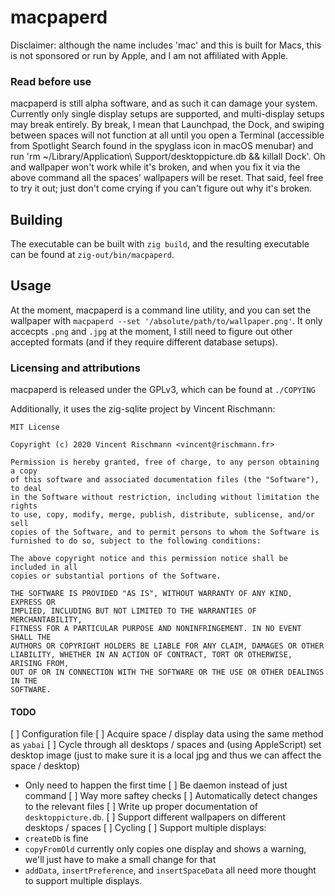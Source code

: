 # macpaperd

Disclaimer: although the name includes 'mac' and this is built for Macs, this is not sponsored or run by Apple, and I am not affiliated with Apple.

### Read before use

macpaperd is still alpha software, and as such it can damage your system. Currently only single display setups are supported, and multi-display setups may break entirely. By break, I mean that Launchpad, the Dock, and swiping between spaces will not function at all until you open a Terminal (accessible from Spotlight Search found in the spyglass icon in macOS menubar) and run 'rm ~/Library/Application\ Support/desktoppicture.db && killall Dock'. Oh and wallpaper won't work while it's broken, and when you fix it via the above command all the spaces' wallpapers will be reset. That said, feel free to try it out; just don't come crying if you can't figure out why it's broken.

## Building

The executable can be built with `zig build`, and the resulting executable can be found at `zig-out/bin/macpaperd`.

## Usage

At the moment, macpaperd is a command line utility, and you can set the wallpaper with `macpaperd --set '/absolute/path/to/wallpaper.png'`. It only accecpts `.png` and `.jpg` at the moment, I still need to figure out other accepted formats (and if they require different database setups).

### Licensing and attributions

macpaperd is released under the GPLv3, which can be found at `./COPYING`

Additionally, it uses the zig-sqlite project by Vincent Rischmann:
```
MIT License

Copyright (c) 2020 Vincent Rischmann <vincent@rischmann.fr>

Permission is hereby granted, free of charge, to any person obtaining a copy
of this software and associated documentation files (the "Software"), to deal
in the Software without restriction, including without limitation the rights
to use, copy, modify, merge, publish, distribute, sublicense, and/or sell
copies of the Software, and to permit persons to whom the Software is
furnished to do so, subject to the following conditions:

The above copyright notice and this permission notice shall be included in all
copies or substantial portions of the Software.

THE SOFTWARE IS PROVIDED "AS IS", WITHOUT WARRANTY OF ANY KIND, EXPRESS OR
IMPLIED, INCLUDING BUT NOT LIMITED TO THE WARRANTIES OF MERCHANTABILITY,
FITNESS FOR A PARTICULAR PURPOSE AND NONINFRINGEMENT. IN NO EVENT SHALL THE
AUTHORS OR COPYRIGHT HOLDERS BE LIABLE FOR ANY CLAIM, DAMAGES OR OTHER
LIABILITY, WHETHER IN AN ACTION OF CONTRACT, TORT OR OTHERWISE, ARISING FROM,
OUT OF OR IN CONNECTION WITH THE SOFTWARE OR THE USE OR OTHER DEALINGS IN THE
SOFTWARE.
```

#### TODO

[ ] Configuration file
[ ] Acquire space / display data using the same method as `yabai`
[ ] Cycle through all desktops / spaces and (using AppleScript) set desktop image (just to make sure it is a local jpg and thus we can affect the space / desktop)
  - Only need to happen the first time
[ ] Be daemon instead of just command
[ ] Way more saftey checks
[ ] Automatically detect changes to the relevant files
[ ] Write up proper documentation of `desktoppicture.db`.
[ ] Support different wallpapers on different desktops / spaces
[ ] Cycling
[ ] Support multiple displays:
   - `createDb` is fine
   - `copyFromOld` currently only copies one display and shows a warning, we'll just have to make a small change for that
   - `addData`, `insertPreference`, and `insertSpaceData` all need more thought to support multiple displays.